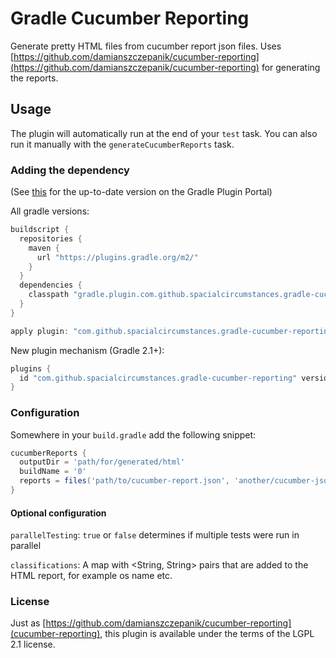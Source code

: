# Gradle Cucumber Reporting
Generate pretty HTML files from cucumber report json files.
Uses [https://github.com/damianszczepanik/cucumber-reporting](https://github.com/damianszczepanik/cucumber-reporting) for generating the reports.

## Usage

The plugin will automatically run at the end of your `test` task. You can also run it manually with the `generateCucumberReports` task.

### Adding the dependency

(See [this](https://plugins.gradle.org/plugin/com.github.spacialcircumstances.gradle-cucumber-reporting) for the up-to-date version on the Gradle Plugin Portal)

All gradle versions:
```gradle
buildscript {
  repositories {
    maven {
      url "https://plugins.gradle.org/m2/"
    }
  }
  dependencies {
    classpath "gradle.plugin.com.github.spacialcircumstances.gradle-cucumber-reporting:gradle-cucumber-reporting:0.0.5"
  }
}

apply plugin: "com.github.spacialcircumstances.gradle-cucumber-reporting"
```

New plugin mechanism (Gradle 2.1+):
```gradle
plugins {
  id "com.github.spacialcircumstances.gradle-cucumber-reporting" version "0.0.5"
}
```

### Configuration

Somewhere in your `build.gradle` add the following snippet:

```gradle
cucumberReports {
  outputDir = 'path/for/generated/html'
  buildName = '0'
  reports = files('path/to/cucumber-report.json', 'another/cucumber-json.json')
}
```

#### Optional configuration

`parallelTesting`: `true` or `false` determines if multiple tests were run in parallel

`classifications`: A map with <String, String> pairs that are added to the HTML report, for example os name etc.

### License

Just as [https://github.com/damianszczepanik/cucumber-reporting](cucumber-reporting), this plugin is available under the terms of the LGPL 2.1 license.
